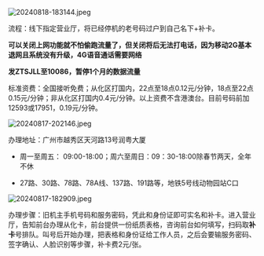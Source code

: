 ![20240818-183144.jpeg](https://lee-img.pages.dev/v2/4e1e9c99e9340426d591b.jpg)

流程：线下指定营业厅，将已经停机的老号码过户到自己名下+补卡。

**可以关闭上网功能就不怕偷跑流量了，但关闭将后无法打电话，因为移动2G基本退网且系统没有升级，4G语音通话需要网络**

**发ZTSJLL至10086，暂停1个月的数据流量**

标准资费：全国接听免费；从化区打国内，22点至18点0.12元/分钟，18点至22点0.15元/分钟；非从化区打国内0.4元/分钟。以上资费不含港澳台。目前号码前加12593或17951，0.19元/分钟。

![20240817-202146.jpeg](https://lee-img.pages.dev/v2/a029832251392af3f4d7d.jpg)

办理地址：广州市越秀区天河路13号润粤大厦

- 周一至周五： 09:00-18:00；周六至周日：09：30-18:00除春节两天，全年不休

- 27路、30路、78路、78A线、137路、191路等，地铁5号线动物园站C口

![20240817-182909.jpeg](https://lee-img.pages.dev/v2/6d958ee9e04a6b8148573.jpg)

办理步骤：旧机主手机号码和服务密码，凭此和身份证即可实名和补卡。进入营业厅，告知前台办理从化卡，前台提供一份纸质表格，咨询前台如何填写，扫码取**补卡**号排队。叫号后开始办理，把表格和身份证给工作人员，之后会要输服务密码、签字确认、人脸识别等步骤，补卡费2元/张。